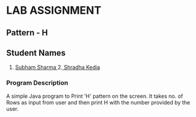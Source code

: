 # LAB ASSIGNMENT

## Pattern - H

## Student Names
1. <a href = "https://www.github.com/shu6h4m"> Subham Sharma </a>
2.<a href = "https://github.com/shradhakedia"> Shradha Kedia</a>

### Program Description

A simple Java program to Print 'H' pattern on the screen.
It takes no. of Rows as input from user and then print H with the number provided by the user.


